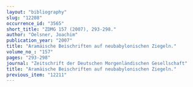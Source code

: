 ```yaml
---
layout: "bibliography"
slug: "12208"
occurrence_id: "3565"
short_title: "ZDMG 157 (2007), 293-298."
author: "Oelsner, Joachim"
publication_year: "2007"
title: "Aramäische Beischriften auf neubabylonischen Ziegeln."
volume_no_: "157"
pages: "293-298"
journal: "Zeitschrift der Deutschen Morgenländischen Gesellschaft"
title: "Aramäische Beischriften auf neubabylonischen Ziegeln."
previous_item: "12211"
---
```

